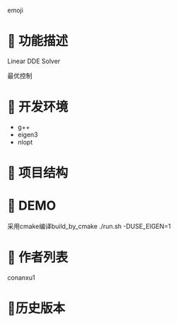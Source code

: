 emoji

# 🍙 功能描述

Linear DDE Solver

最优控制









# 🧂 开发环境

- g++
- eigen3
- nlopt



# 🍬 **项目结构**



# 🍼 **DEMO**

采用cmake编译build_by_cmake
./run.sh -DUSE_EIGEN=1





# 🍺 **作者列表**

conanxu1







# **🍪历史版本**













